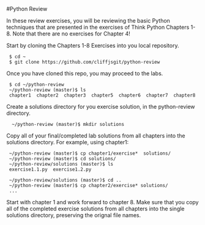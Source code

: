 #Python Review

In these review exercises, you will be reviewing the basic Python techniques that are presented in the exercises of Think Python Chapters 1-8. Note that there are no exercises for Chapter 4! 

Start by cloning the Chapters 1-8 Exercises into you local repository.
     
     $ cd ~
     $ git clone https://github.com/cliffjsgit/python-review
     

Once you have cloned this repo, you may proceed to the labs.
    
     $ cd ~/python-review
     ~/python-review (master)$ ls
     chapter1  chapter2  chapter3  chapter5  chapter6  chapter7  chapter8
    

Create a solutions directory for you exercise solution, in the python-review directory.
      
      ~/python-review (master)$ mkdir solutions
      

Copy all of your final/completed lab solutions from all chapters 
into the solutions directory.  For example, using chapter1:

     ~/python-review (master)$ cp chapter1/exercise*  solutions/
     ~/python-review (master)$ cd solutions/
     ~/python-review/solutions (master)$ ls 
     exercise1.1.py  exercise1.2.py
     
     ~/python-review/solutions (master)$ cd ..
     ~/python-review (master)$ cp chapter2/exercise* solutions/
     ...
    
Start with chapter 1 and work forward to chapter 8.
Make sure that you copy all of the completed exercise solutions from 
all chapters into the single solutions directory, preserving the orignal 
file names. 

